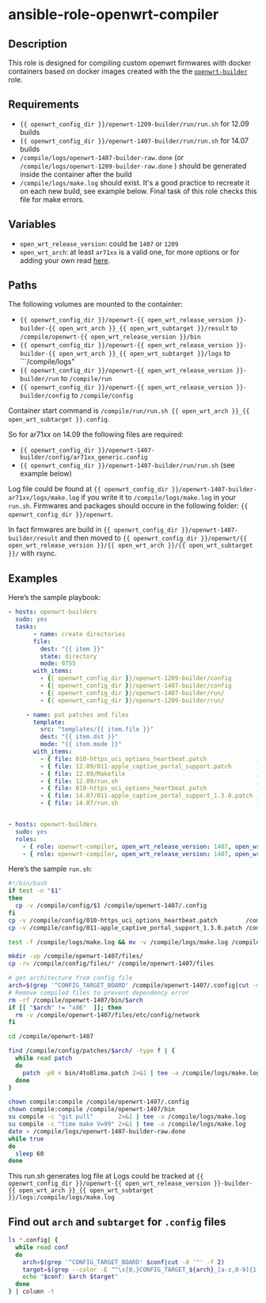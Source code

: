 # ansible-role-openwrt-compiler

## Description

This role is designed for compiling custom openwrt firmwares with docker containers based on docker images created with the the [```openwrt-builder```](https://github.com/gitinsky/ansible-role-openwrt-builder) role.

## Requirements

- ```{{ openwrt_config_dir }}/openwrt-1209-builder/run/run.sh``` for 12.09 builds
- ```{{ openwrt_config_dir }}/openwrt-1407-builder/run/run.sh``` for 14.07 builds
- ```/compile/logs/openwrt-1407-builder-raw.done``` (or ```/compile/logs/openwrt-1209-builder-raw.done``` ) should be generated inside the container after the build
- ```/compile/logs/make.log``` should exist. It's a good practice to recreate it on each new build, see example below. Final task of this role checks this file for make errors.

## Variables

- ```open_wrt_release_version```: could be ```1407``` or ```1209```
- ```open_wrt_arch```: at least ```ar71xx``` is a valid one, for more options or for adding your own read [here](https://github.com/gitinsky/ansible-role-openwrt-builder#updating-role-with-more-architecture-specific-images).

## Paths

The following volumes are mounted to the containter:

* ```{{ openwrt_config_dir }}/openwrt-{{ open_wrt_release_version }}-builder-{{ open_wrt_arch }}_{{ open_wrt_subtarget }}/result``` to ```/compile/openwrt-{{ open_wrt_release_version }}/bin```
* ```{{ openwrt_config_dir }}/openwrt-{{ open_wrt_release_version }}-builder-{{ open_wrt_arch }}_{{ open_wrt_subtarget }}/logs``` to ```/compile/logs"
* ```{{ openwrt_config_dir }}/openwrt-{{ open_wrt_release_version }}-builder/run``` to ```/compile/run```
* ```{{ openwrt_config_dir }}/openwrt-{{ open_wrt_release_version }}-builder/config``` to ```/compile/config```

Container start command is ```/compile/run/run.sh {{ open_wrt_arch }}_{{ open_wrt_subtarget }}.config```.

So for ar71xx on 14.09 the following files are required:

- ```{{ openwrt_config_dir }}/openwrt-1407-builder/config/ar71xx_generic.config```
- ```{{ openwrt_config_dir }}/openwrt-1407-builder/run/run.sh``` (see example below)

Log file could be found at ```{{ openwrt_config_dir }}/openwrt-1407-builder-ar71xx/logs/make.log``` if you write it to ```/compile/logs/make.log``` in your ```run.sh```.
Firmwares and packages should occure in the following folder: ```{{ openwrt_config_dir }}/openwrt```.

In fact firmwares are build in ```{{ openwrt_config_dir }}/openwrt-1407-builder/result``` and then moved to ```{{ openwrt_config_dir }}/openwrt/{{ open_wrt_release_version }}/{{ open_wrt_arch }}/{{ open_wrt_subtarget }}/``` with rsync.

## Examples

Here’s the sample playbook:

```yaml
- hosts: openwrt-builders
  sudo: yes
  tasks:
       - name: create directories
       file:
         dest: "{{ item }}"
         state: directory
         mode: 0755
       with_items:
         - {{ openwrt_config_dir }}/openwrt-1209-builder/config
         - {{ openwrt_config_dir }}/openwrt-1407-builder/config
         - {{ openwrt_config_dir }}/openwrt-1407-builder/run/
         - {{ openwrt_config_dir }}/openwrt-1209-builder/run/

     - name: put patches and files
       template:
         src: "templates/{{ item.file }}"
         dest: "{{ item.dst }}"
         mode: "{{ item.mode }}"
       with_items:
         - { file: 010-https_uci_options_heartbeat.patch              , dst: {{ openwrt_config_dir }}/openwrt-1209-builder/config/ , mode: "u=rw,g=rw,o=rw" }
         - { file: 12.09/011-apple_captive_portal_support.patch       , dst: {{ openwrt_config_dir }}/openwrt-1209-builder/config/ , mode: "u=rw,g=rw,o=rw" }
         - { file: 12.09/Makefile                                     , dst: {{ openwrt_config_dir }}/openwrt-1209-builder/config/ , mode: "u=rw,g=rw,o=rw" }
         - { file: 12.09/run.sh                                       , dst: {{ openwrt_config_dir }}/openwrt-1209-builder/run/    , mode: "u=rwx,g=rw,o=rw" }
         - { file: 010-https_uci_options_heartbeat.patch              , dst: {{ openwrt_config_dir }}/openwrt-1407-builder/config/ , mode: "u=rw,g=rw,o=rw" }
         - { file: 14.07/011-apple_captive_portal_support_1.3.0.patch , dst: {{ openwrt_config_dir }}/openwrt-1407-builder/config/ , mode: "u=rw,g=rw,o=rw" }
         - { file: 14.07/run.sh                                       , dst: {{ openwrt_config_dir }}/openwrt-1407-builder/run/    , mode: "u=rwx,g=rw,o=rw" }


- hosts: openwrt-builders
  sudo: yes
  roles:
    - { role: openwrt-compiler, open_wrt_release_version: 1407, open_wrt_arch: ar71xx }
    - { role: openwrt-compiler, open_wrt_release_version: 1407, open_wrt_arch: ramips, open_wrt_subtarget: mt7620a }

```

Here’s the sample ```run.sh```:

```bash
#!/bin/bash
if test -n "$1"
then
  cp -v /compile/config/$1 /compile/openwrt-1407/.config
fi
cp -v /compile/config/010-https_uci_options_heartbeat.patch        /compile/openwrt-1407/feeds/oldpackages/net/coova-chilli/patches/
cp -v /compile/config/011-apple_captive_portal_support_1.3.0.patch /compile/openwrt-1407/feeds/oldpackages/net/coova-chilli/patches/

test -f /compile/logs/make.log && mv -v /compile/logs/make.log /compile/logs/make.log.1

mkdir -vp /compile/openwrt-1407/files/
cp -rv /compile/config/files/* /compile/openwrt-1407/files

# get architecture from config file
arch=$(grep '^CONFIG_TARGET_BOARD' /compile/openwrt-1407/.config|cut -d '"' -f 2| tee /dev/stderr)
# Remove compiled files to prevent dependency error
rm -rf /compile/openwrt-1407/bin/$arch
if [[ "$arch" != "x86"  ]]; then
  rm -v /compile/openwrt-1407/files/etc/config/network
fi

cd /compile/openwrt-1407

find /compile/config/patches/$arch/ -type f | {
  while read patch
  do
    patch -p0 < bin/4to8lzma.patch 2>&1 | tee -a /compile/logs/make.log
  done
}

chown compile:compile /compile/openwrt-1407/.config
chown compile:compile /compile/openwrt-1407/bin
su compile -c "git pull"       2>&1 | tee -a /compile/logs/make.log
su compile -c "time make V=99" 2>&1 | tee -a /compile/logs/make.log
date > /compile/logs/openwrt-1407-builder-raw.done
while true
do
  sleep 60
done
```

This run.sh generates log file at Logs could be tracked at ```{{ openwrt_config_dir }}/openwrt-{{ open_wrt_release_version }}-builder-{{ open_wrt_arch }}_{{ open_wrt_subtarget }}/logs:/compile/logs/make.log```

## Find out ```arch``` and ```subtarget``` for ```.config``` files

```bash
ls *.config| {
  while read conf
  do
    arch=$(grep '^CONFIG_TARGET_BOARD' $conf|cut -d '"' -f 2)
    target=$(grep --color -E "^\s{0,}CONFIG_TARGET_${arch}_[a-z,0-9]{1,}=y" $conf| awk -F '[_=]' {'print $4'})
    echo "$conf: $arch $target"
  done
} | column -t
```
